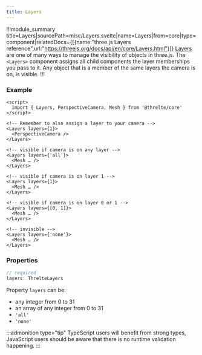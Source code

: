 ```yaml
---
title: Layers
---
```


!!!module_summary title=Layers|sourcePath=misc/Layers.svelte|name=Layers|from=core|type=component|relatedDocs={[{name:"three.js Layers reference",url:"https://threejs.org/docs/api/en/core/Layers.html"}]}
[Layers](https://threejs.org/#api/en/core/Layers) are one of many ways to manage the visibility of objects in three.js.
The `<Layers>` component assigns all child components the layer memberships you pass to it. Any object that is a member of the same layers the camera is on, is visible.
!!!

### Example <!-- omit in toc -->

```svelte
<script>
  import { Layers, PerspectiveCamera, Mesh } from '@threlte/core'
</script>

<!-- Remember to also assign a layer to your camera -->
<Layers layers={1}>
  <PerspectiveCamera />
</Layers>

<!-- visible if camera is on any layer -->
<Layers layers={'all'}>
  <Mesh … />
</Layers>

<!-- visible if camera is on layer 1 -->
<Layers layers={1}>
  <Mesh … />
</Layers>

<!-- visible if camera is on layer 0 or 1 -->
<Layers layers={[0, 1]}>
  <Mesh … />
</Layers>

<!-- invisible -->
<Layers layers={'none'}>
  <Mesh … />
</Layers>
```

### Properties <!-- omit in toc -->

```ts
// required
layers: ThrelteLayers
```

Property `layers` can be:

- any integer from 0 to 31
- an array of any integer from 0 to 31
- `'all'`
- `'none'`

:::admonition type="tip"
TypeScript users will benefit from strong types, JavaScript users should be aware that there is no runtime validation happening.
:::
